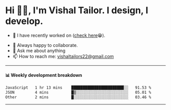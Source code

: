# Hi 👋🏻, I'm Vishal Tailor. I design, I develop.

- 🔭 I have recently worked on ([check here](https://vishaltailor.com)😁).
<!-- - 🎦 Currently watching: JavaScript: The Hard Parts By Will Sentance. -->
- 👯 Always happy to collaborate.
- 💬 Ask me about anything
- 📫 How to reach me: <a href="mailto:vishaltailors22@gmail.com">vishaltailors22@gmail.com</a>

<hr /> 
<h4>📊 Weekly development breakdown</h4>
<!--START_SECTION:waka-->

```txt
JavaScript   1 hr 13 mins    ███████████████████████░░   91.53 %
JSON         4 mins          █▒░░░░░░░░░░░░░░░░░░░░░░░   05.01 %
Other        2 mins          █░░░░░░░░░░░░░░░░░░░░░░░░   03.46 %
```

<!--END_SECTION:waka-->
<hr /> 

<!-- ![](./profile-3d-contrib/profile-green-animate.svg) -->
